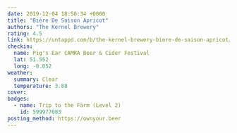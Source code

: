 ```yaml
---
date: 2019-12-04 18:50:34 +0000
title: "Bière De Saison Apricot"
authors: "The Kernel Brewery"
rating: 4.5
link: https://untappd.com/b/the-kernel-brewery-biere-de-saison-apricot/2063244
checkin:
  name: Pig's Ear CAMRA Beer & Cider Festival
  lat: 51.552
  long: -0.052
weather:
  summary: Clear
  temperature: 3.88
cover: 
badges:
  - name: Trip to the Farm (Level 2)
    id: 599977083
posting_method: https://ownyour.beer
---
```

